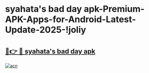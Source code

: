# syahata's bad day apk-Premium-APK-Apps-for-Android-Latest-Update-2025-!joliy

# <h2><a href="https://googleone.com">🔗👉 🔴 syahata's bad day apk</a></h2>

[![acn](https://github.com/user-attachments/assets/0f9c940e-d8b0-45ae-aac7-cd30a18b3e1c)](https://googleone.com)

